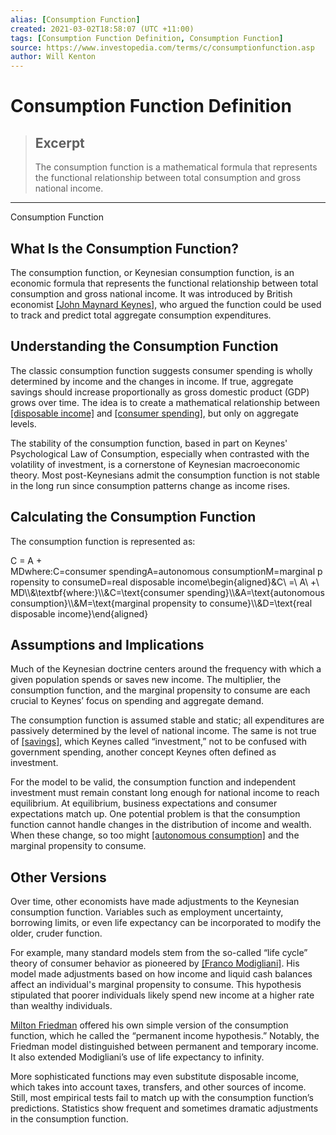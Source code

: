 ```yaml
---
alias: [Consumption Function]
created: 2021-03-02T18:58:07 (UTC +11:00)
tags: [Consumption Function Definition, Consumption Function]
source: https://www.investopedia.com/terms/c/consumptionfunction.asp
author: Will Kenton
---
```


# Consumption Function Definition

> ## Excerpt
> The consumption function is a mathematical formula that represents the functional relationship between total consumption and gross national income.

---

Consumption Function
## What Is the Consumption Function?

The consumption function, or Keynesian consumption function, is an economic formula that represents the functional relationship between total consumption and gross national income. It was introduced by British economist [[John Maynard Keynes]](https://www.investopedia.com/terms/j/john_maynard_keynes.asp), who argued the function could be used to track and predict total aggregate consumption expenditures.

## Understanding the Consumption Function

The classic consumption function suggests consumer spending is wholly determined by income and the changes in income. If true, aggregate savings should increase proportionally as gross domestic product (GDP) grows over time. The idea is to create a mathematical relationship between [[disposable income]](https://www.investopedia.com/terms/d/disposableincome.asp) and [[consumer spending]](https://www.investopedia.com/terms/c/consumer-spending.asp), but only on aggregate levels.

The stability of the consumption function, based in part on Keynes' Psychological Law of Consumption, especially when contrasted with the volatility of investment, is a cornerstone of Keynesian macroeconomic theory. Most post-Keynesians admit the consumption function is not stable in the long run since consumption patterns change as income rises.

## Calculating the Consumption Function

The consumption function is represented as:

C \= A + MDwhere:C\=consumer spendingA\=autonomous consumptionM\=marginal propensity to consumeD\=real disposable income\\begin{aligned}&C\\ =\\ A\\ +\\ MD\\\\&\\textbf{where:}\\\\&C=\\text{consumer spending}\\\\&A=\\text{autonomous consumption}\\\\&M=\\text{marginal propensity to consume}\\\\&D=\\text{real disposable income}\\end{aligned}

## Assumptions and Implications

Much of the Keynesian doctrine centers around the frequency with which a given population spends or saves new income. The multiplier, the consumption function, and the marginal propensity to consume are each crucial to Keynes’ focus on spending and aggregate demand.

The consumption function is assumed stable and static; all expenditures are passively determined by the level of national income. The same is not true of [[savings]](https://www.investopedia.com/terms/s/savings.asp), which Keynes called “investment,” not to be confused with government spending, another concept Keynes often defined as investment.

For the model to be valid, the consumption function and independent investment must remain constant long enough for national income to reach equilibrium. At equilibrium, business expectations and consumer expectations match up. One potential problem is that the consumption function cannot handle changes in the distribution of income and wealth. When these change, so too might [[autonomous consumption]](https://www.investopedia.com/terms/a/autonomousconsumption.asp) and the marginal propensity to consume.

## Other Versions

Over time, other economists have made adjustments to the Keynesian consumption function. Variables such as employment uncertainty, borrowing limits, or even life expectancy can be incorporated to modify the older, cruder function.

For example, many standard models stem from the so-called “life cycle” theory of consumer behavior as pioneered by [[Franco Modigliani]](https://www.investopedia.com/terms/f/franco-modigliani.asp). His model made adjustments based on how income and liquid cash balances affect an individual's marginal propensity to consume. This hypothesis stipulated that poorer individuals likely spend new income at a higher rate than wealthy individuals.

[Milton Friedman](https://www.investopedia.com/terms/m/milton-friedman.asp) offered his own simple version of the consumption function, which he called the “permanent income hypothesis.” Notably, the Friedman model distinguished between permanent and temporary income. It also extended Modigliani’s use of life expectancy to infinity.

More sophisticated functions may even substitute disposable income, which takes into account taxes, transfers, and other sources of income. Still, most empirical tests fail to match up with the consumption function’s predictions. Statistics show frequent and sometimes dramatic adjustments in the consumption function.

